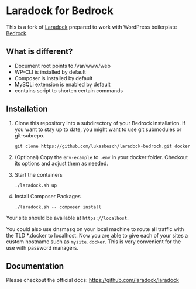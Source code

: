# Laradock for Bedrock

This is a fork of [Laradock](https://github.com/laradock/laradock) prepared to work with WordPress boilerplate [Bedrock](https://github.com/roots/bedrock).

## What is different?
 - Document root points to /var/www/web
 - WP-CLI is installed by default
 - Composer is installed by default
 - MySQLi extension is enabled by default
 - contains script to shorten certain commands
 
## Installation

1. Clone this repository into a subdirectory of your Bedrock installation. If you want to stay up to date, you might want to use git submodules or git-subrepo.

       git clone https://github.com/lukasbesch/laradock-bedrock.git docker

2. (Optional) Copy the `env-example` to `.env` in your docker folder. Checkout its options and adjust them as needed.
3. Start the containers

       ./laradock.sh up
4. Install Composer Packages

       ./laradock.sh -- composer install
       
Your site should be available at `https://localhost`.

You could also use dnsmasq on your local machine to route all traffic with the TLD *.docker to localhost. Now you are able to give each of your sites a custom hostname such as `mysite.docker`. This is very convenient for the use with password managers. 

## Documentation     
Please checkout the official docs: https://github.com/laradock/laradock
